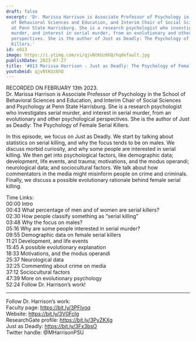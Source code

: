 ```yaml
---
draft: false
excerpt: 'Dr. Marissa Harrison is Associate Professor of Psychology in the School
  of Behavioral Sciences and Education, and Interim Chair of Social Sciences and Psychology
  at Penn State Harrisburg. She is a research psychologist who investigates serial
  murder, and interest in serial murder, from an evolutionary and other psychological
  perspectives. She is the author of Just as Deadly: The Psychology of Female Serial
  Killers.'
id: e813
image: https://i.ytimg.com/vi/qjvNtKUz6hQ/hqdefault.jpg
publishDate: 2023-07-27
title: '#813 Marissa Harrison - Just as Deadly: The Psychology of Female Serial Killers'
youtubeid: qjvNtKUz6hQ
---
```

RECORDED ON FEBRUARY 13th 2023.  
Dr. Marissa Harrison is Associate Professor of Psychology in the School of Behavioral Sciences and Education, and Interim Chair of Social Sciences and Psychology at Penn State Harrisburg. She is a research psychologist who investigates serial murder, and interest in serial murder, from an evolutionary and other psychological perspectives. She is the author of Just as Deadly: The Psychology of Female Serial Killers.

In this episode, we focus on Just as Deadly. We start by talking about statistics on serial killing, and why the focus tends to be on males. We discuss morbid curiosity, and why some people are interested in serial killing. We then get into psychological factors, like demographic data; development, life events, and trauma; motivations, and the modus operandi; neurological data; and sociocultural factors. We talk about how commentators in the media might misinform people on crime and criminals. Finally, we discuss a possible evolutionary rationale behind female serial killing.

Time Links:  
00:00 Intro  
00:43  What percentage of men and of women are serial killers?  
02:30  How people classify something as “serial killing”  
03:48  Why the focus on males?  
05:16  Why are some people interested in serial murder?  
09:55  Demographic data on female serial killers  
11:21  Development, and life events  
15:45  A possible evolutionary explanation  
18:33  Motivations, and the modus operandi  
25:37  Neurological data  
32:25  Commenting about crime on media  
37:12  Sociocultural factors  
47:39  More on evolutionary psychology  
52:24  Follow Dr. Harrison’s work!

---

Follow Dr. Harrison’s work:  
Faculty page: https://bit.ly/3PFlvoq  
Website: https://bit.ly/3V0FcIg  
ResearchGate profile: https://bit.ly/3PyZKXg  
Just as Deadly: https://bit.ly/3Fx3bsO  
Twitter handle: @MHarrisonPSU
